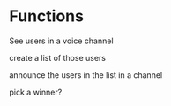 # Functions
  See users in a voice channel

  create a list of those users

  announce the users in the list in a channel

  pick a winner?
